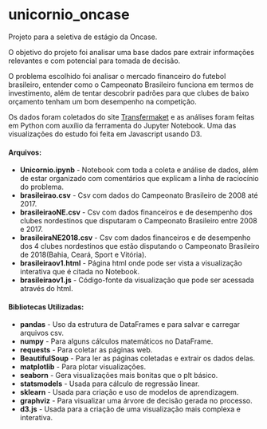 # unicornio_oncase
Projeto para a seletiva de estágio da Oncase.

O objetivo do projeto foi analisar uma base dados pare extrair informações relevantes e com potencial para tomada de decisão.

O problema escolhido foi analisar o mercado financeiro do futebol brasileiro, entender como o Campeonato Brasileiro funciona em termos de investimento, além de tentar descobrir padrões para que clubes de baixo orçamento tenham um bom desempenho na competição.

Os dados foram coletados do site [Transfermaket](http://transfermarkt.com) e as análises foram feitas em Python com auxílio da ferramenta do Jupyter Notebook. Uma das visualizações do estudo foi feita em Javascript usando D3.

#### **Arquivos:**
- **Unicornio.ipynb** - Notebook com toda a coleta e análise de dados, além de estar organizado com comentários que explicam a linha de raciocínio do problema.
- **brasileirao.csv** - Csv com dados do Campeonato Brasileiro de 2008 até 2017.
- **brasileiraoNE.csv** - Csv com dados financeiros e de desempenho dos clubes nordestinos que disputaram o Campeonato Brasileiro entre 2008 e 2017.
- **brasileiraNE2018.csv** - Csv com dados financeiros e de desempenho dos 4 clubes nordestinos que estão disputando o Campeonato Brasileiro de 2018(Bahia, Ceará, Sport e Vitória).
- **brasileiraov1.html** - Página html onde pode ser vista a visualização interativa que é citada no Notebook.
- **brasileiraov1.js** - Código-fonte da visualização que pode ser acessada através do html.

#### **Bibliotecas Utilizadas:**
- **pandas** - Uso da estrutura de DataFrames e para salvar e carregar arquivos csv.
- **numpy** - Para alguns cálculos matemáticos no DataFrame.
- **requests** - Para coletar as páginas web.
- **BeautifulSoup** - Para ler as páginas coletadas e extrair os dados delas.
- **matplotlib** - Para plotar visualizações.
- **seaborn** - Gera visualizações mais bonitas que o plt básico.
- **statsmodels** - Usada para cálculo de regressão linear.
- **sklearn** - Usada para criação e uso de modelos de aprendizagem.
- **graphviz** - Para visualizar uma árvore de decisão gerada no processo.
- **d3.js** - Usada para a criação de uma visualização mais complexa e interativa.
